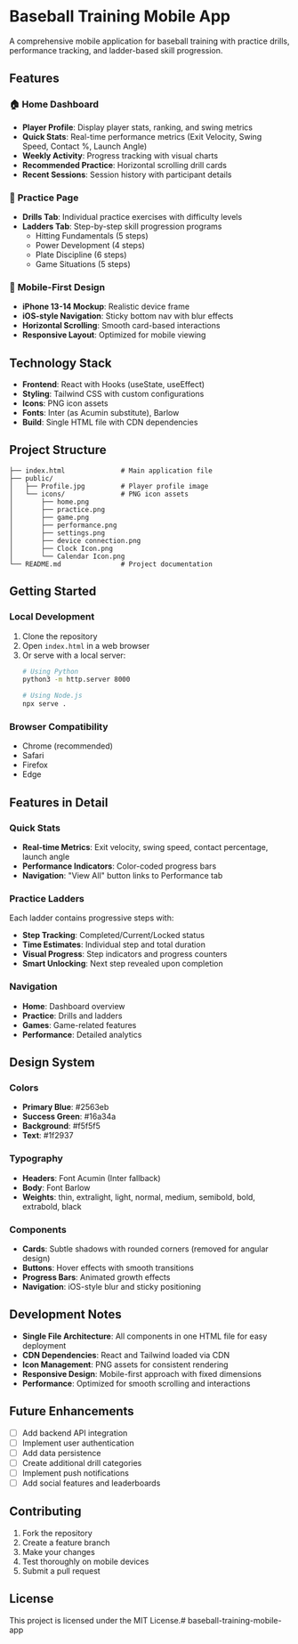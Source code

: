 # Baseball Training Mobile App

A comprehensive mobile application for baseball training with practice drills, performance tracking, and ladder-based skill progression.

## Features

### 🏠 **Home Dashboard**
- **Player Profile**: Display player stats, ranking, and swing metrics
- **Quick Stats**: Real-time performance metrics (Exit Velocity, Swing Speed, Contact %, Launch Angle)
- **Weekly Activity**: Progress tracking with visual charts
- **Recommended Practice**: Horizontal scrolling drill cards
- **Recent Sessions**: Session history with participant details

### 🎯 **Practice Page**
- **Drills Tab**: Individual practice exercises with difficulty levels
- **Ladders Tab**: Step-by-step skill progression programs
  - Hitting Fundamentals (5 steps)
  - Power Development (4 steps)
  - Plate Discipline (6 steps)
  - Game Situations (5 steps)

### 📱 **Mobile-First Design**
- **iPhone 13-14 Mockup**: Realistic device frame
- **iOS-style Navigation**: Sticky bottom nav with blur effects
- **Horizontal Scrolling**: Smooth card-based interactions
- **Responsive Layout**: Optimized for mobile viewing

## Technology Stack

- **Frontend**: React with Hooks (useState, useEffect)
- **Styling**: Tailwind CSS with custom configurations
- **Icons**: PNG icon assets
- **Fonts**: Inter (as Acumin substitute), Barlow
- **Build**: Single HTML file with CDN dependencies

## Project Structure

```
├── index.html              # Main application file
├── public/
│   ├── Profile.jpg         # Player profile image
│   └── icons/              # PNG icon assets
│       ├── home.png
│       ├── practice.png
│       ├── game.png
│       ├── performance.png
│       ├── settings.png
│       ├── device connection.png
│       ├── Clock Icon.png
│       └── Calendar Icon.png
└── README.md               # Project documentation
```

## Getting Started

### Local Development
1. Clone the repository
2. Open `index.html` in a web browser
3. Or serve with a local server:
   ```bash
   # Using Python
   python3 -m http.server 8000
   
   # Using Node.js
   npx serve .
   ```

### Browser Compatibility
- Chrome (recommended)
- Safari
- Firefox
- Edge

## Features in Detail

### Quick Stats
- **Real-time Metrics**: Exit velocity, swing speed, contact percentage, launch angle
- **Performance Indicators**: Color-coded progress bars
- **Navigation**: "View All" button links to Performance tab

### Practice Ladders
Each ladder contains progressive steps with:
- **Step Tracking**: Completed/Current/Locked status
- **Time Estimates**: Individual step and total duration
- **Visual Progress**: Step indicators and progress counters
- **Smart Unlocking**: Next step revealed upon completion

### Navigation
- **Home**: Dashboard overview
- **Practice**: Drills and ladders
- **Games**: Game-related features
- **Performance**: Detailed analytics

## Design System

### Colors
- **Primary Blue**: #2563eb
- **Success Green**: #16a34a
- **Background**: #f5f5f5
- **Text**: #1f2937

### Typography
- **Headers**: Font Acumin (Inter fallback)
- **Body**: Font Barlow
- **Weights**: thin, extralight, light, normal, medium, semibold, bold, extrabold, black

### Components
- **Cards**: Subtle shadows with rounded corners (removed for angular design)
- **Buttons**: Hover effects with smooth transitions
- **Progress Bars**: Animated growth effects
- **Navigation**: iOS-style blur and sticky positioning

## Development Notes

- **Single File Architecture**: All components in one HTML file for easy deployment
- **CDN Dependencies**: React and Tailwind loaded via CDN
- **Icon Management**: PNG assets for consistent rendering
- **Responsive Design**: Mobile-first approach with fixed dimensions
- **Performance**: Optimized for smooth scrolling and interactions

## Future Enhancements

- [ ] Add backend API integration
- [ ] Implement user authentication
- [ ] Add data persistence
- [ ] Create additional drill categories
- [ ] Implement push notifications
- [ ] Add social features and leaderboards

## Contributing

1. Fork the repository
2. Create a feature branch
3. Make your changes
4. Test thoroughly on mobile devices
5. Submit a pull request

## License

This project is licensed under the MIT License.# baseball-training-mobile-app
